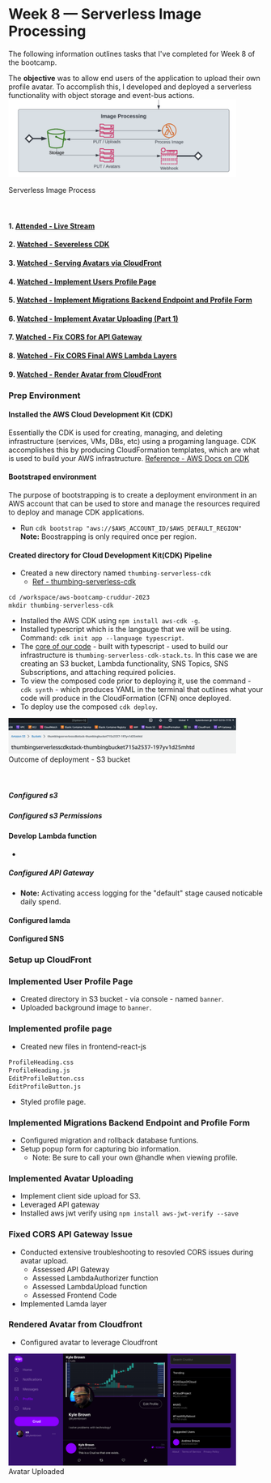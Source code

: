 # Week 8 — Serverless Image Processing

The following information outlines tasks that I've completed for Week 8 of the bootcamp.  

The **objective** was to allow end users of the application to upload their own profile avatar. To accomplish this, I developed and deployed a serverless functionality with object storage and event-bus actions.  
<img src="/assets/image-processing.png" width=450>
<figcaption>Serverless Image Process</figcaption>   
<br/><br/>  

#### 1. [Attended - Live Stream](https://www.youtube.com/watch?v=YiSNlK4bk90&list=PLBfufR7vyJJ7k25byhRXJldB5AiwgNnWv)
#### 2. [Watched - Severeless CDK](https://www.youtube.com/watch?v=jyUpZP2knBI)
#### 3. [Watched - Serving Avatars via CloudFront](https://www.youtube.com/watch?v=Hl5XVb7dL6I&t)
#### 4. [Watched - Implement Users Profile Page](https://www.youtube.com/watch?v=WdVPx-LLjQ8)
#### 5. [Watched - Implement Migrations Backend Endpoint and Profile Form](https://www.youtube.com/watch?v=PTafksks528&t)
#### 6. [Watched - Implement Avatar Uploading (Part 1)](https://www.youtube.com/watch?v=Bk2tq4pliy8)
#### 7. [Watched - Fix CORS for API Gateway](https://www.youtube.com/watch?v=eO7bw6_nOIc)
#### 8. [Watched - Fix CORS Final AWS Lambda Layers](https://www.youtube.com/watch?v=uWhdz5unipA)
#### 9. [Watched - Render Avatar from CloudFront](https://www.youtube.com/watch?v=xrFo3QLoBp8)

### Prep Environment 

#### Installed the AWS Cloud Development Kit (CDK)
Essentially the CDK is used for creating, managing, and deleting infrastructure (services, VMs, DBs, etc) using a progaming language. CDK accomplishes this by producing CloudFormation templates, which are what is used to build your AWS infrastructure. [Reference - AWS Docs on CDK](https://docs.aws.amazon.com/cdk/v2/guide/home.html)

#### Bootstraped environment
The purpose of bootstrapping is to create a deployment environment in an AWS account that can be used to store and manage the resources required to deploy and manage CDK applications.  
- Run `cdk bootstrap "aws://$AWS_ACCOUNT_ID/$AWS_DEFAULT_REGION"`  
**Note:** Boostrapping is only required once per region.

#### Created directory for Cloud Development Kit(CDK) Pipeline
- Created a new directory named `thumbing-serverless-cdk`   
    - [Ref - thumbing-serverless-cdk](https://github.com/kmb40/aws-bootcamp-cruddur-2023/tree/main/thumbing-serverless-cdk)
```
cd /workspace/aws-bootcamp-cruddur-2023
mkdir thumbing-serverless-cdk   
```   
- Installed the AWS CDK using `npm install aws-cdk -g`.  
- Installed typescript which is the langauge that we will be using. Command: `cdk init app --language typescript`.  
- The [core of our code](https://github.com/kmb40/aws-bootcamp-cruddur-2023/blob/main/thumbing-serverless-cdk/lib/thumbing-serverless-cdk-stack.ts) - built with typescript - used to build our infrastructure is `thumbing-serverless-cdk-stack.ts`. In this case we are creating an S3 bucket, Lambda functionality, SNS Topics, SNS Subscriptions, and attaching required policies.
- To view the composed code prior to deploying it, use the command - `cdk synth` - which produces YAML in the terminal that outlines what your code will produce in the CloudFormation (CFN) once deployed.
- To deploy use the composed `cdk deploy`.  
<img src="/assets/thumbing-cfn-bucket.png" width=450>
<figcaption>Outcome of deployment - S3 bucket</figcaption>   
<br/><br/>  

##### Configured s3

##### Configured s3 Permissions

#### Develop Lambda function
- 

##### Configured API Gateway
- **Note:** Activating access logging for the "default" stage caused noticable daily spend.  

#### Configured lamda

#### Configured SNS

### Setup up CloudFront

### Implemented User Profile Page
- Created directory in S3 bucket - via console - named `banner`.  
- Uploaded background image to `banner`.

### Implemented profile page
- Created new files in frontend-react-js
```
ProfileHeading.css
ProfileHeading.js
EditProfileButton.css
EditProfileButton.js
```
- Styled profile page.

### Implemented Migrations Backend Endpoint and Profile Form  
- Configured migration and rollback database funtions.
- Setup popup form for capturing bio information.
    - Note: Be sure to call your own @handle when viewing profile.

### Implemented Avatar Uploading
- Implement client side upload for S3.
- Leveraged API gateway
- Installed aws jwt verify using `npm install aws-jwt-verify --save`

### Fixed CORS API Gateway Issue
- Conducted extensive troubleshooting to resovled CORS issues during avatar upload.
    - Assessed API Gateway
    - Assessed LambdaAuthorizer function
    - Assessed LambdaUpload function
    - Assessed Frontend Code
- Implemented Lamda layer

### Rendered Avatar from Cloudfront
- Configured avatar to leverage Cloudfront
<img src="/assets/profile-avatar.png" width=450>
<figcaption>Avatar Uploaded</figcaption>   
<br/><br/>  
